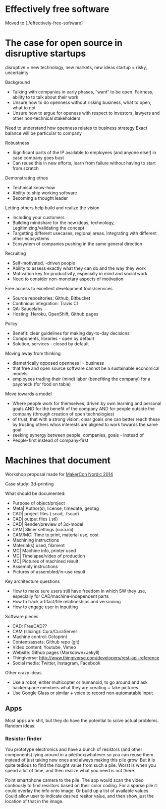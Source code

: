 
Effectively free software
==========================

Moved to [./effectively-free-software]


The case for open source in disruptive startups
===================================
disruptive = new technology, new markets, new ideas
startup = risky, uncertainty

Background
* Talking with companies in early phases, “want” to be open. Fairness, ability to to talk about their work
* Unsure how to do openness without risking business, what to open, what to not
* Unsure how to argue for openess with respect to investors, lawyers and other non-technical stakeholders

Need to understand how openness relates to business strategy
Exact balance will be particular to company

Robustness

* Significant parts of the IP available to employees (and anyone else!) in case company goes bust
* Can reuse this in new efforts, learn from failure without having to start from scratch

Demonstrating ethos

* Technical know-how
* Ability to ship working software
* Becoming a thought leader

Letting others help build and realize the vision

* Including your customers
* Building mindshare for the new ideas, technology, Legitimizing/validating the concept
* Targetting different usecases, regional areas. Integrating with different other ecosystems
* Ecosystem of companies pushing in the same general direction

Recruiting

* Self-motivated, -driven people
* Ability to assess exactly what they can do and the way they work
* Motivation key for productivity, especially in mind and social work
* Need to consider non-monetary aspects of motivation

Free access to excellent development tools/services

* Source repositories: Github, Bitbucket
* Continious integration: Travis CI
* QA: Saucelabs
* Hosting: Heroku, OpenShift, Github pages

Policy

* Benefit: clear guidelines for making day-to-day decisions
* Components, libraries - open by default
* Solution, services - closed by default

Moving away from thinking

* diametrically opposed openness != business
* that free and open source software cannot be a sustainable economical models 
* employees trading their (mind) labor (benefiting the company) for a paycheck (for food on table)

Move towards a model

* Where people work for themselves, driven by own learning and personal goals 
AND for the benefit of the company
AND for people outside the company (through creation of open technologies)
* of trust, that with a strong vision, clear goals one can better reach these by trusting others whos interests are aligned to work towards the same goal
* seeking synergy between people, companies, goals - instead of 
* People-first instead of company-first


Machines that document
======================

Workshop proposal made for [MakerCon Nordic 2014](https://gist.github.com/jonnor/33f5bf53646fab84bb2d)

Case study: 3d-printing

What should be documented:

* Purpose of object/project
* Meta| Author(s), license, timedate, geotag
* CAD| project files (.scad, .fscad)
* CAD| output files (.stl)
* CAD| Render/preview of 3d-model
* CAM| Slicer settings (cura.ini)
* CAM/MC| Time to print, material use, cost
* Machining instructions
* Material(s) used, filament
* MC| Machine info, printer used
* MC| Timelapse/video of production
* MC| Pictures of machined result
* Assembly instructions
* Pictures of assembled/in-use result


Key architecture questions

* How to make sure users still have freedom in which SW they use,
especially for CAD/machine-independent parts
* How to track artifact/file relationships and versioning
* How to engage user in inputting 

Software pieces

* CAD: FreeCAD??
* CAM (slicing): Cura/CuraServer
* Machine control: Octoprint
* Content/assets: Github repo (git)
* Video content: Youtube, Vimeo
* Website: Github pages (Markdown+Jekyll)
* Thingiverse: http://www.thingiverse.com/developers/rest-api-reference
* Social media: Twitter, Instagram, Facebook

Other crazy ideas

* Use a robot, either multicopter or humanoid,
to go around and ask hackerspace members what they are creating + take pictures
* Use Google Glass or similar + voice to record non-automatable input


## Apps

Most apps are shit, but they do have the potential to solve actual problems. Random ideas:

### Resistor finder

You prototype electronics and have a bunch of resistors (and other components) lying around in
a pile/box/whatever so you can reuse them instead of just taking new ones and always making this pile grow.
But it is quite tedious to find the riought value from such a pile.
Worst is when you spend a lot of time, and then realize what you need is not there.

Point smartphone camera to the pile. The app would scan the video contiously to find resistors based on their color coding.
For a sparse pile it could overlay the info onto image. Or build up a list of available values.
Could allow user to indicate desired resitor value, and then show just the location of that in the image.


